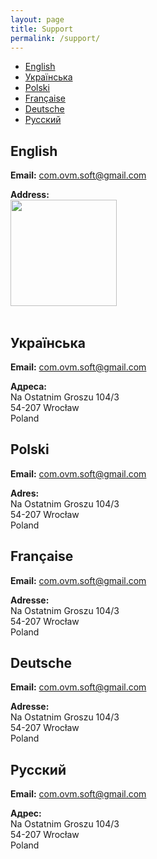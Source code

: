 ```yaml
---
layout: page
title: Support
permalink: /support/
---
```



- [English](#english)
- [Українська](#ukrainian)
- [Polski](#polish)
- [Française](#french)
- [Deutsche](#german)
- [Русский](#russian)

## <a name="english"></a>English

<p><strong>Email:</strong> <a href="mailto:com.ovm.soft@gmail.com">com.ovm.soft@gmail.com</a></p>
<p><strong>Address:</strong><br>
<img src="/be-kind/assets/a-s.png" width="170" /><br>
<br>

## <a name="ukrainian"></a>Українська

<p><strong>Email:</strong> <a href="mailto:com.ovm.soft@gmail.com">com.ovm.soft@gmail.com</a></p>
<p><strong>Адреса:</strong><br>
Na Ostatnim Groszu 104/3<br>
54-207 Wrocław<br>
Poland</p>

## <a name="polish"></a>Polski

<p><strong>Email:</strong> <a href="mailto:com.ovm.soft@gmail.com">com.ovm.soft@gmail.com</a></p>
<p><strong>Adres:</strong><br>
Na Ostatnim Groszu 104/3<br>
54-207 Wrocław<br>
Poland</p>

## <a name="french"></a>Française

<p><strong>Email:</strong> <a href="mailto:com.ovm.soft@gmail.com">com.ovm.soft@gmail.com</a></p>
<p><strong>Adresse:</strong><br>
Na Ostatnim Groszu 104/3<br>
54-207 Wrocław<br>
Poland</p>

## <a name="german"></a>Deutsche

<p><strong>Email:</strong> <a href="mailto:com.ovm.soft@gmail.com">com.ovm.soft@gmail.com</a></p>
<p><strong>Adresse:</strong><br>
Na Ostatnim Groszu 104/3<br>
54-207 Wrocław<br>
Poland</p>

## <a name="russian"></a>Русский

<p><strong>Email:</strong> <a href="mailto:com.ovm.soft@gmail.com">com.ovm.soft@gmail.com</a></p>
<p><strong>Адрес:</strong><br>
Na Ostatnim Groszu 104/3<br>
54-207 Wrocław<br>
Poland</p>
